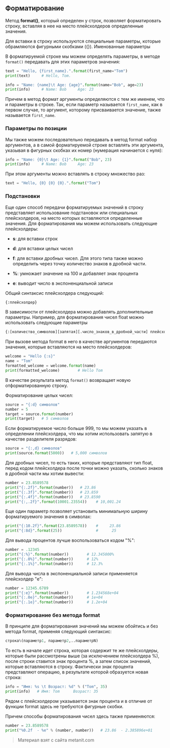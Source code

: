 ## Форматирование

Метод **format()**, который определен у строк, позволяет форматировать строку, вставляя в нее на место плейсхолдеров определенные значения.

Для вставки в строку используются специальные параметры, которые обрамляются фигурными скобками ({}).  Именованные параметры

В форматируемой строке мы можем определять параметры, в методе `format()` передавать для этих параметров значения:

```py
text = "Hello, {first_name}.".format(first_name="Tom")
print(text)     # Hello, Tom.

info = "Name: {name}\t Age: {age}".format(name="Bob", age=23)
print(info)     # Name: Bob     Age: 23
```

Причем в метод формат аргументы определяются с тем же именем, что и параметры в строке. Так, если параметр называется `first_name`, как в первом случае, то аргумент, которому присваивается значение, также называется `first_name`.

### Параметры по позиции

Мы также можем последовательно передавать в метод format набор аргументов, а в самой форматируемой строке вставлять эти аргумента, указывая в фигурных скобках их номер (нумерация начинается с нуля):

```py
info = "Name: {0}\t Age: {1}".format("Bob", 23)
print(info)     # Name: Bob     Age: 23
```

При этом аргументы можно вставлять в строку множество раз:

```py
text = "Hello, {0} {0} {0}.".format("Tom")
```

### Подстановки

Еще один способ передачи форматируемых значений в строку представляет использование подстановок или специальных плейсхолдеров, на место которых вставляются определенные значения. Для форматирования мы можем использовать следующие плейсхолдеры:

- **s**: для вставки строк

- **d**: для вставки целых чисел

- **f**: для вставки дробных чисел. Для этого типа также можно определить через точку количество знаков в дробной части.

- **%**: умножает значение на 100 и добавляет знак процента

- **e**: выводит число в экспоненциальной записи

Общий синтаксис плейсхолдера следующий:

```py
{:плейсхолдер}
```

В зависимости от плейсхолдера можно добавлять дополнительные параметры. Например, для форматирования чисел float можно использовать следующие параметры

```py
{:[количество_символов][запятая][.число_знаков_в_дробной_части] плейсхолдер}
```

При вызове метода format в него в качестве аргументов передаются значения, которые вставляются на место плейсхолдеров:

```py
welcome = "Hello {:s}"
name = "Tom"
formatted_welcome = welcome.format(name)
print(formatted_welcome)        # Hello Tom
```

В качестве результата метод `format()` возвращает новую отформатированную строку.

Форматирование целых чисел:

```py
source = "{:d} символов"
number = 5
target = source.format(number)
print(target)   # 5 символов
```

Если форматируемое число больше 999, то мы можем указать в определении плейсхолдера, что мы хотим использовать запятую в качестве разделителя разрядов:

```py
source = "{:,d} символов"
print(source.format(5000))   # 5,000 символов
```

Для дробных чисел, то есть таких, которые представляют тип float, перед кодом плейсхолдера после точки можно указать, сколько знаков в дробной части мы хотим вывести:

```py
number = 23.8589578
print("{:.2f}".format(number))   # 23.86
print("{:.3f}".format(number))   # 23.859
print("{:.4f}".format(number))   # 23.8590
print("{:,.2f}".format(10001.23554))    # 10,001.24
```

Еще один параметр позволяет установить минимальную ширину форматируемого значения в символах:

```py
print("{:10.2f}".format(23.8589578))    #     23.86
print("{:8d}".format(25))               #      25
```

Для вывода процентов лучше воспользоваться кодом "%":

```py
number = .12345
print("{:%}".format(number))        # 12.345000%
print("{:.0%}".format(number))      # 12%
print("{:.1%}".format(number))      # 12.3%
```

Для вывода числа в экспоненциальной записи применяется плейсхолдер "e":

```py
number = 12345.6789
print("{:e}".format(number))        # 1.234568e+04
print("{:.0e}".format(number))      # 1e+04
print("{:.1e}".format(number))      # 1.2e+04
```

### Форматирование без метода format

В принципе для форматирования значений мы можем обойтись и без метода format, применяя следующий синтаксис:

```py
строка%(параметр1, параметр2,..параметрN)
```

То есть в начале идет строка, которая содержит те же плейсхолдеры, которые были рассмотрены выше (за исключением плейсхолдера %), после строки ставится знак процента %, а затем список значений, которые вставляются в строку. Фактически знак процента представляют операцию, в результате которой образуется новая строка:

```py
info = "Имя: %s \t Возраст: %d" % ("Tom", 35)
print(info)   # Имя: Tom      Возраст: 35
```

Рядом с плейсхолдером указывается знак процента и в отличие от функции format здесь не требуются фигурные скобки.

Причем способы форматирования чисел здесь также применяются:

```py
number = 23.8589578
print("%0.2f  - %e" % (number, number))   # 23.86  - 2.385896e+01
```


> Материал взят с сайта metanit.com